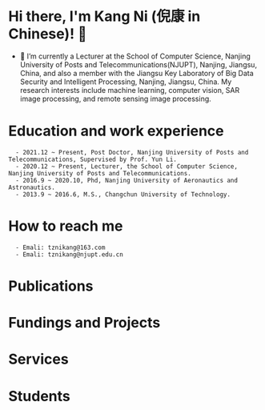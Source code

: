# Hi there, I'm Kang Ni (倪康 in Chinese)!  👋


- 🔭 I’m currently a Lecturer at the School of Computer Science, Nanjing University of Posts and Telecommunications(NJUPT), Nanjing, Jiangsu, China, and also a member with the Jiangsu Key Laboratory of Big Data Security and Intelligent Processing, Nanjing, Jiangsu, China. My research interests include machine learning, computer vision, SAR image processing, and remote sensing image processing.




# **Education and work experience**
      - 2021.12 ~ Present, Post Doctor, Nanjing University of Posts and Telecommunications, Supervised by Prof. Yun Li. 
      - 2020.12 ~ Present, Lecturer, the School of Computer Science, Nanjing University of Posts and Telecommunications. 
      - 2016.9 ~ 2020.10, Phd, Nanjing University of Aeronautics and Astronautics. 
      - 2013.9 ~ 2016.6, M.S., Changchun University of Technology.
# **How to reach me**
      - Emali: tznikang@163.com
      - Emali: tznikang@njupt.edu.cn

# **Publications**


# **Fundings and Projects**

# **Services**

# **Students**
